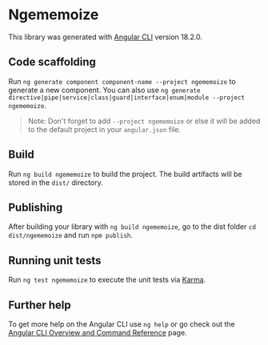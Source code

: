 # Ngememoize

This library was generated with [Angular CLI](https://github.com/angular/angular-cli) version 18.2.0.

## Code scaffolding

Run `ng generate component component-name --project ngememoize` to generate a new component. You can also use `ng generate directive|pipe|service|class|guard|interface|enum|module --project ngememoize`.
> Note: Don't forget to add `--project ngememoize` or else it will be added to the default project in your `angular.json` file. 

## Build

Run `ng build ngememoize` to build the project. The build artifacts will be stored in the `dist/` directory.

## Publishing

After building your library with `ng build ngememoize`, go to the dist folder `cd dist/ngememoize` and run `npm publish`.

## Running unit tests

Run `ng test ngememoize` to execute the unit tests via [Karma](https://karma-runner.github.io).

## Further help

To get more help on the Angular CLI use `ng help` or go check out the [Angular CLI Overview and Command Reference](https://angular.dev/tools/cli) page.

